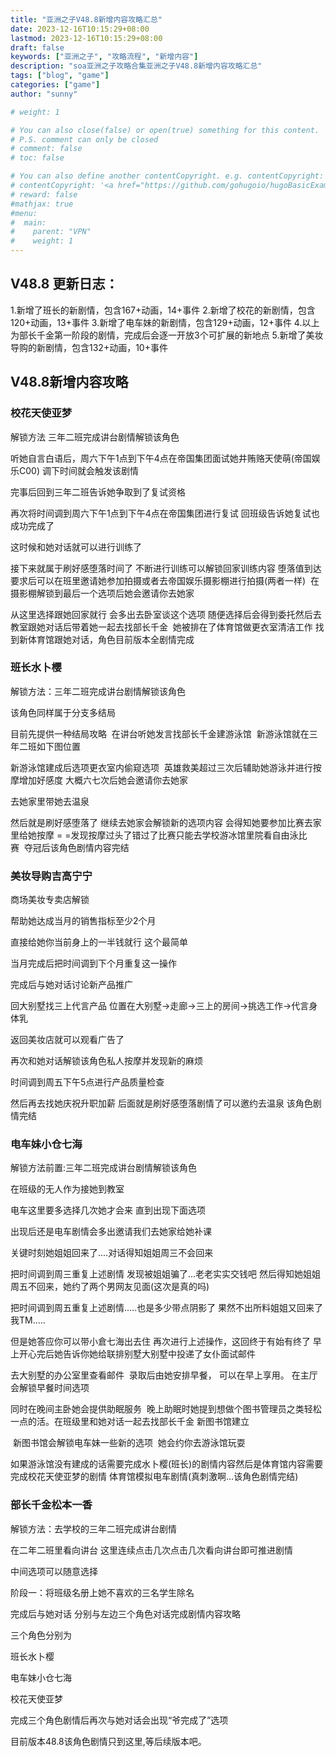 ```yaml
---
title: "亚洲之子V48.8新增内容攻略汇总"
date: 2023-12-16T10:15:29+08:00
lastmod: 2023-12-16T10:15:29+08:00
draft: false
keywords: ["亚洲之子", "攻略流程", "新增内容"]
description: "soa亚洲之子攻略合集亚洲之子V48.8新增内容攻略汇总"
tags: ["blog", "game"]
categories: ["game"]
author: "sunny"

# weight: 1

# You can also close(false) or open(true) something for this content.
# P.S. comment can only be closed
# comment: false
# toc: false

# You can also define another contentCopyright. e.g. contentCopyright: "This is another copyright."
# contentCopyright: '<a href="https://github.com/gohugoio/hugoBasicExample" rel="noopener" target="_blank">See origin</a>'
# reward: false
#mathjax: true
#menu:
#  main:
#    parent: "VPN"
#    weight: 1
---
```


## V48.8 更新日志： ##

1.新增了班长的新剧情，包含167+动画，14+事件
2.新增了校花的新剧情，包含120+动画，13+事件
3.新增了电车妹的新剧情，包含129+动画，12+事件
4.以上为部长千金第一阶段的剧情，完成后会逐一开放3个可扩展的新地点
5.新增了美妆导购的新剧情，包含132+动画，10+事件


## V48.8新增内容攻略

### 校花天使亚梦

解锁方法 三年二班完成讲台剧情解锁该角色  

听她自言白语后，周六下午1点到下午4点在帝国集团面试她井贿赂天使萌(帝国娱乐C00) 调下时间就会触发该剧情 

完事后回到三年二班告诉她争取到了复试资格 

再次将时间调到周六下午1点到下午4点在帝国集团进行复试 回班级告诉她复试也成功完成了 

这时候和她对话就可以进行训练了  

接下来就属于刷好感堕落时间了 不断进行训练可以解锁回家训练内容 堕落值到达要求后可以在班里邀请她参加拍摄或者去帝国娱乐摄影棚进行拍摄(两者一样)  在摄影棚解锁到最后一个选项后她会邀请你去她家  

从这里选择跟她回家就行 会多出去卧室谈这个选项 随便选择后会得到委托然后去教室跟她对话后带着她一起去找部长千金  她被排在了体育馆做更衣室清洁工作 找到新体育馆跟她对话，角色目前版本全剧情完成



### 班长水卜樱

解锁方法：三年二班完成讲台剧情解锁该角色 

该角色同样属于分支多结局 

目前先提供一种结局攻略  在讲台听她发言找部长千金建游泳馆  新游泳馆就在三年二班如下图位置  

新游泳馆建成后选项更衣室内偷窥选项  英雄救美超过三次后辅助她游泳并进行按摩增加好感度 大概六七次后她会邀请你去她家 

去她家里带她去温泉 

然后就是刷好感堕落了 继续去她家会解锁新的选项内容 会得知她要参加比赛去家里给她按摩 = =发现按摩过头了错过了比赛只能去学校游冰馆里院看自由泳比赛  夺冠后该角色剧情内容完结



### 美妆导购吉高宁宁

商场美妆专卖店解锁

帮助她达成当月的销售指标至少2个月

直接给她你当前身上的一半钱就行 这个最简单

当月完成后把时间调到下个月重复这一操作 

完成后与她对话讨论新产品推广 

回大别墅找三上代言产品 位置在大别墅→走廊→三上的房间→挑选工作→代言身体乳  

返回美妆店就可以观看广告了 

再次和她对话解锁该角色私人按摩并发现新的麻烦 

时间调到周五下午5点进行产品质量检查  

然后再去找她庆祝升职加薪 后面就是刷好感堕落剧情了可以邀约去温泉 该角色剧情完结



### 电车妹小仓七海  

解锁方法前置:三年二班完成讲台剧情解锁该角色

在班级的无人作为接她到教室 

电车这里要多选择几次她才会来 直到出现下面选项

出现后还是电车剧情会多出邀请我们去她家给她补课

关键时刻她姐姐回来了....对话得知姐姐周三不会回来

把时间调到周三重复上述剧情 发现被姐姐骗了...老老实实交钱吧 然后得知她姐姐周五不回来，她约了两个男网友见面(这次是真的吗)

把时间调到周五重复上述剧情.....也是多少带点阴影了 果然不出所料姐姐又回来了 我TM..... 

但是她答应你可以带小倉七海出去住 再次进行上述操作，这回终于有始有终了 早上开心完后她告诉你她给联排别墅大别墅中投递了女仆面试邮件 

去大别墅的办公室里查看邮件  录取后由她安排早餐， 可以在早上享用。 在主厅会解锁早餐时间选项 

同时在晚间主卧她会提供助眠服务  晚上助眠时她提到想做个图书管理员之类轻松一点的活。在班级里和她对话一起去找部长千金 新图书馆建立 

 新图书馆会解锁电车妹一些新的选项  她会约你去游泳馆玩耍 

如果游泳馆没有建成的话需要完成水卜樱(班长)的剧情内容然后是体育馆内容需要完成校花天使亚梦的剧情 体育馆模拟电车剧情(真刺激啊...该角色剧情完结)



### 部长千金松本一香 ###

解锁方法：去学校的三年二班完成讲台剧情  

在二年二班里看向讲台 这里连续点击几次点击几次看向讲台即可推进剧情 

中间选项可以随意选择 

阶段一：将班级名册上她不喜欢的三名学生除名 

完成后与她对话 分别与左边三个角色对话完成剧情内容攻略  

三个角色分别为 

班长水卜樱

电车妹小仓七海

校花天使亚梦 

完成三个角色剧情后再次与她对话会出现“爷完成了”选项  

目前版本48.8该角色剧情只到这里,等后续版本吧。